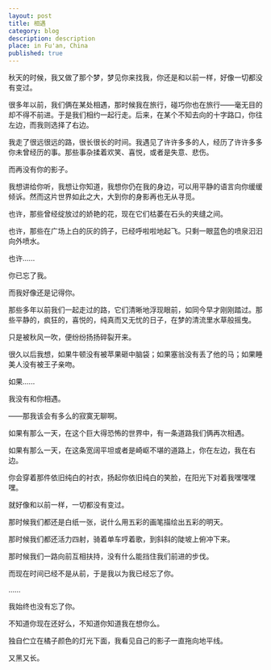 ```yaml
---
layout: post
title: 相遇 
category: blog
description: description
place: in Fu'an, China
published: true
---
```


秋天的时候，我又做了那个梦，梦见你来找我，你还是和以前一样，好像一切都没有变过。

很多年以前，我们俩在某处相遇，那时候我在旅行，碰巧你也在旅行——毫无目的却不得不前进。于是我们相约一起行走。后来，在某个不知去向的十字路口，你往左边，而我则选择了右边。

我走了很远很远的路，很长很长的时间。我遇见了许许多多的人，经历了许许多多你未曾经历的事。那些事杂揉着欢笑、喜悦，或者是失意、悲伤。

而再没有你的影子。



我想讲给你听，我想让你知道，我想你仍在我的身边，可以用平静的语言向你缓缓倾诉。然而这片世界如此之大，大到你的身影再也无从寻觅。

也许，那些曾经绽放过的娇艳的花，现在它们枯萎在石头的夹缝之间。

也许，那些在广场上白的灰的鸽子，已经呼啦啦地起飞。只剩一眼蓝色的喷泉汩汩向外喷水。

也许......

你已忘了我。

而我好像还是记得你。

那些多年以前我们一起走过的路，它们清晰地浮现眼前，如同今早才刚刚踏过。那些平静的，疯狂的，喜悦的，纯真而又无忧的日子，在梦的清流里水草般摇曳。

只是被秋风一吹，便纷纷扬扬碎裂开来。

很久以后我想，如果牛顿没有被苹果砸中脑袋；如果塞翁没有丢了他的马；如果睡美人没有被王子亲吻。

如果......

我没有和你相遇。

——那我该会有多么的寂寞无聊啊。

如果有那么一天，在这个巨大得恐怖的世界中，有一条道路我们俩再次相遇。

如果有那么一天，在这条宽阔平坦或者是崎岖不堪的道路上，你在左边，我在右边。

你会穿着那件依旧纯白的衬衣，扬起你依旧纯白的笑脸，在阳光下对着我嘿嘿嘿嘿。

就好像和以前一样，一切都没有变过。

那时候我们都还是白纸一张，说什么用五彩的画笔描绘出五彩的明天。

那时候我们都还活力四射，骑着单车哼着歌，到斜斜的陡坡上俯冲下来。

那时候我们一路向前互相扶持，没有什么能挡住我们前进的步伐。

而现在时间已经不是从前，于是我以为我已经忘了你。

……

我始终也没有忘了你。

不知道你现在还好么，不知道你知道我在想你么。

独自伫立在橘子颜色的灯光下面，我看见自己的影子一直拖向地平线。

又黑又长。